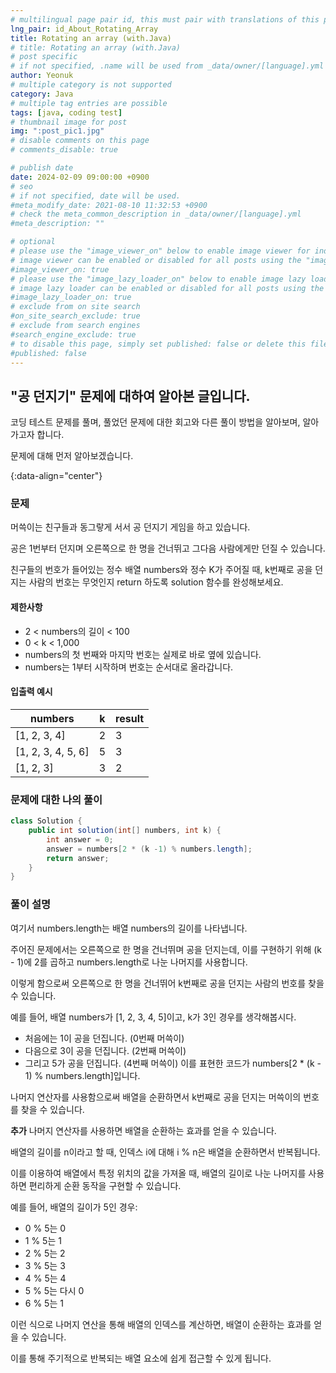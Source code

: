 ```yaml
---
# multilingual page pair id, this must pair with translations of this page. (This name must be unique)
lng_pair: id_About_Rotating_Array
title: Rotating an array (with.Java)
# title: Rotating an array (with.Java)
# post specific
# if not specified, .name will be used from _data/owner/[language].yml
author: Yeonuk
# multiple category is not supported
category: Java
# multiple tag entries are possible
tags: [java, coding test]
# thumbnail image for post
img: ":post_pic1.jpg"
# disable comments on this page
# comments_disable: true

# publish date
date: 2024-02-09 09:00:00 +0900
# seo
# if not specified, date will be used.
#meta_modify_date: 2021-08-10 11:32:53 +0900
# check the meta_common_description in _data/owner/[language].yml
#meta_description: ""

# optional
# please use the "image_viewer_on" below to enable image viewer for individual pages or posts (_posts/ or [language]/_posts folders).
# image viewer can be enabled or disabled for all posts using the "image_viewer_posts: true" setting in _data/conf/main.yml.
#image_viewer_on: true
# please use the "image_lazy_loader_on" below to enable image lazy loader for individual pages or posts (_posts/ or [language]/_posts folders).
# image lazy loader can be enabled or disabled for all posts using the "image_lazy_loader_posts: true" setting in _data/conf/main.yml.
#image_lazy_loader_on: true
# exclude from on site search
#on_site_search_exclude: true
# exclude from search engines
#search_engine_exclude: true
# to disable this page, simply set published: false or delete this file
#published: false
---
```


<!-- outline-start -->

## "공 던지기" 문제에 대하여 알아본 글입니다.

코딩 테스트 문제를 풀며, 풀었던 문제에 대한 회고와 다른 풀이 방법을 알아보며, 알아가고자 합니다.

문제에 대해 먼저 알아보겠습니다.

{:data-align="center"}

<!-- outline-end -->

### 문제

머쓱이는 친구들과 동그랗게 서서 공 던지기 게임을 하고 있습니다.

공은 1번부터 던지며 오른쪽으로 한 명을 건너뛰고 그다음 사람에게만 던질 수 있습니다.

친구들의 번호가 들어있는 정수 배열 numbers와 정수 K가 주어질 때, k번째로 공을 던지는 사람의 번호는 무엇인지 return 하도록 solution 함수를 완성해보세요.

#### 제한사항

- 2 < numbers의 길이 < 100
- 0 < k < 1,000
- numbers의 첫 번째와 마지막 번호는 실제로 바로 옆에 있습니다.
- numbers는 1부터 시작하며 번호는 순서대로 올라갑니다.

#### 입출력 예시

| numbers            | k   | result |
| ------------------ | --- | ------ |
| [1, 2, 3, 4]       | 2   | 3      |
| [1, 2, 3, 4, 5, 6] | 5   | 3      |
| [1, 2, 3]          | 3   | 2      |

<!-- | start_num | end_num | result |
| --------- | ------- | ------ |
| 10        | 3       | 0      | -->

### 문제에 대한 나의 풀이

```java
class Solution {
    public int solution(int[] numbers, int k) {
        int answer = 0;
        answer = numbers[2 * (k -1) % numbers.length];
        return answer;
    }
}
```

### 풀이 설명

여기서 numbers.length는 배열 numbers의 길이를 나타냅니다.

주어진 문제에서는 오른쪽으로 한 명을 건너뛰며 공을 던지는데, 이를 구현하기 위해 (k - 1)에 2를 곱하고 numbers.length로 나눈 나머지를 사용합니다.

이렇게 함으로써 오른쪽으로 한 명을 건너뛰어 k번째로 공을 던지는 사람의 번호를 찾을 수 있습니다.

예를 들어, 배열 numbers가 [1, 2, 3, 4, 5]이고, k가 3인 경우를 생각해봅시다.

- 처음에는 1이 공을 던집니다. (0번째 머쓱이)
- 다음으로 3이 공을 던집니다. (2번째 머쓱이)
- 그리고 5가 공을 던집니다. (4번째 머쓱이)
  이를 표현한 코드가 numbers[2 * (k - 1) % numbers.length]입니다.

나머지 연산자를 사용함으로써 배열을 순환하면서 k번째로 공을 던지는 머쓱이의 번호를 찾을 수 있습니다.

**추가**
나머지 연산자를 사용하면 배열을 순환하는 효과를 얻을 수 있습니다.

배열의 길이를 n이라고 할 때, 인덱스 i에 대해 i % n은 배열을 순환하면서 반복됩니다.

이를 이용하여 배열에서 특정 위치의 값을 가져올 때, 배열의 길이로 나눈 나머지를 사용하면 편리하게 순환 동작을 구현할 수 있습니다.

예를 들어, 배열의 길이가 5인 경우:

- 0 % 5는 0
- 1 % 5는 1
- 2 % 5는 2
- 3 % 5는 3
- 4 % 5는 4
- 5 % 5는 다시 0
- 6 % 5는 1

이런 식으로 나머지 연산을 통해 배열의 인덱스를 계산하면, 배열이 순환하는 효과를 얻을 수 있습니다.

이를 통해 주기적으로 반복되는 배열 요소에 쉽게 접근할 수 있게 됩니다.
